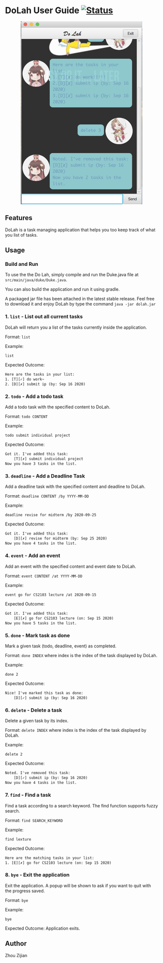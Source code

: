 # DoLah User Guide [![Status](https://travis-ci.org/BobbyZhouZijian/ip.svg?branch=master)](https://travis-ci.org/BobbyZhouZijian/ip)

<p align="center">
    <img src="./Ui.png" alt="App Image" width="400" height="600">
</p>

## Features

DoLah is a task managing application that helps you too keep track of what you list of tasks.


## Usage

### Build and Run

To use the the Do Lah, simply compile and run the Duke.java file at `src/main/java/duke/Duke.java`.

You can also build the application and run it using gradle.

A packaged jar file has been attached in the latest stable release. Feel free to download it 
and enjoy DoLah by type the command `java -jar dolah.jar`

### 1. `list` - List out all current tasks

DoLah will return you a list of the tasks currently inside the application.

Format: `list`

Example: 
```$xslt
list
```

Expected Outcome:
```
Here are the tasks in your list:
1. [T][✓] do work~
2. [D][✗] submit ip (by: Sep 16 2020)
```

### 2. `todo` - Add a todo task

Add a todo task with the specified content to DoLah.

Format: `todo CONTENT`

Example: 
```$xslt
todo submit individual project
```

Expected Outcome:
```
Got it. I've added this task:
    [T][✗] submit individual project
Now you have 3 tasks in the list.
```

### 3. `deadline` - Add a Deadline Task

Add a deadline task with the specified content and deadline to DoLah.

Format: `deadline CONTENT /by YYYY-MM-DD`

Example: 
```$xslt
deadline revise for midterm /by 2020-09-25
```

Expected Outcome:
```$xslt
Got it. I've added this task:
    [D][✗] revise for midterm (by: Sep 25 2020)
Now you have 4 tasks in the list.
```

### 4. `event` - Add an event

Add an event with the specified content and event date to DoLah.

Format: `event CONTENT /at YYYY-MM-DD`

Example: 
```$xslt
event go for CS2103 lecture /at 2020-09-15
```

Expected Outcome:
```$xslt
Got it. I've added this task:
    [E][✗] go for CS2103 lecture (on: Sep 15 2020)
Now you have 5 tasks in the list.
```


### 5. `done` - Mark task as done

Mark a given task (todo, deadline, event) as completed.

Format: `done INDEX` where index is the index of the task displayed by DoLah.

Example:
```
done 2
```

Expected Outcome:
```$xslt
Nice! I've marked this task as done:
    [D][✓] submit ip (by: Sep 16 2020)
```

### 6. `delete` - Delete a task

Delete a given task by its index.

Format: `delete INDEX` where index is the index of the task displayed by DoLah.

Example:
```$xslt
delete 2
```

Expected Outcome:
```$xslt
Noted. I've removed this task:
    [D][✓] submit ip (by: Sep 16 2020)
Now you have 4 tasks in the list.
```

### 7. `find` - Find a task

Find a task according to a search keyword. The find function supports fuzzy search.

Format: `find SEARCH_KEYWORD`

Example:
```$xslt
find lexture
```

Expected Outcome:
```$xslt
Here are the matching tasks in your list:
1. [E][✗] go for CS2103 lecture (on: Sep 15 2020)
```

### 8. `bye` - Exit the application

Exit the application. A popup will be shown to ask if you want to 
quit with the progress saved.

Format: `bye`

Example:
```$xslt
bye
```

Expected Outcome: Application exits.


## Author

Zhou Zijian

